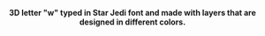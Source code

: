<p style="text-align: center;"> <strong> 3D letter "w" typed in Star Jedi font and made with layers that are designed in different colors.</strong></p>
